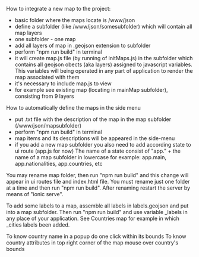 How to integrate a new map to the project:

- basic folder where the maps locate is /www/json
- define a subfolder (like /www/json/somesubfolder) which will contain all map layers
- one subfolder - one map
- add all layers of map in .geojson extension to subfolder
- perform "npm run build"  in terminal
- it will create map.js file (by running of initMaps.js) in the subfolder which contains
  all geojson obects (aka layers) assigned to javascript variables.
  This variables will being operated in any part of application to render the map
  associated with them
- it's necessary to include map.js to view
- for example see existing map (locating in mainMap subfolder), consisting from 9 layers

How to automatically define the maps in the side menu

- put .txt file with the description of the map in the map subfolder (/www/json/mapsubfolder)
- perform "npm run build"  in terminal
- map items and its descriptions will be appeared in the side-menu  
- if you add a new map subfolder you also need to add according state to ui route (app.js for now)
  The name of a state consist of "app." + the name of a map subfolder in lowercase
  for example: app.main, app.nationalities, app.countries, etc	

You may rename map folder, then run "npm run build" and this change will appear in
ui routes file and index.html file. You must rename just one folder at a time and
then run "npm run build". After renaming restart the server by means of "ionic serve".

To add some labels to a map, assemble all labels in labels.geojson and put into a map subfolder.
Then run "npm run build" and use variable _labels in any place of your application.
See Countries map for example in which _cities labels been added.

To know country name in a popup do one click within its bounds
To know country attributes in top right corner of the map
mouse over country's bounds


